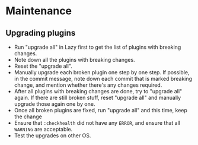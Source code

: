 # Maintenance

## Upgrading plugins

* Run "upgrade all" in Lazy first to get the list of plugins with breaking
  changes.
* Note down all the plugins with breaking changes.
* Reset the "upgrade all".
* Manually upgrade each broken plugin one step by one step. If possible, in the
  commit message, note down each commit that is marked breaking change, and
  mention whether there's any changes required.
* After all plugins with breaking changes are done, try to "upgrade all" again.
  If there are still broken stuff, reset "upgrade all" and manually upgrade
  those again one by one.
* Once all broken plugins are fixed, run "upgrade all" and this time, keep the
  change
* Ensure that `:checkhealth` did not have any `ERROR`, and ensure that all
  `WARNING` are acceptable.
* Test the upgrades on other OS.
